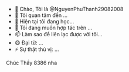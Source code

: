 - 👋 Chào, Tôi là @NguyenPhuThanh29082008
- 👀 Tôi quan tâm đến ...
- 🌱 Hiện tại tôi đang học...
- 💞️ Tôi đang muốn hợp tác trên ...
- 📫 Làm sao để liên lạc được với tôi...
- 😄 Đại từ: ...
- ⚡ Sự thật thú vị: ...

<!---
NguyenPhuThanh29082008/NguyenPhuThanh29082008 là một ✨ kho lưu trữ đặc biệt vì `README.md` (tệp này) của nó xuất hiện trên hồ sơ GitHub của bạn.
Bạn có thể nhấp vào liên kết Xem trước để xem các thay đổi của mình.
---> Chúc Thầy 8386 nha
